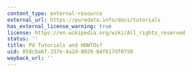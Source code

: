 ```yaml
---
content_type: external-resource
external_url: https://puredata.info/docs/tutorials
has_external_license_warning: true
license: https://en.wikipedia.org/wiki/All_rights_reserved
status: ''
title: Pd Tutorials and HOWTOs?
uid: 858cba6f-337e-4a2d-8029-84f617df0750
wayback_url: ''
---
```

